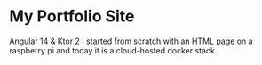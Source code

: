 # My Portfolio Site
Angular 14 & Ktor 2
I started from scratch with an HTML page on a raspberry pi and today it is a cloud-hosted docker stack.
